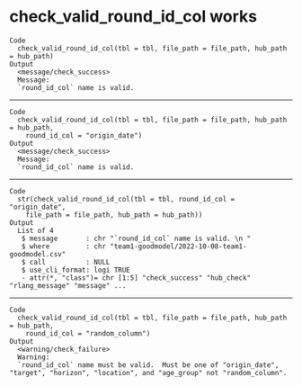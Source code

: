 # check_valid_round_id_col works

    Code
      check_valid_round_id_col(tbl = tbl, file_path = file_path, hub_path = hub_path)
    Output
      <message/check_success>
      Message:
      `round_id_col` name is valid.

---

    Code
      check_valid_round_id_col(tbl = tbl, file_path = file_path, hub_path = hub_path,
        round_id_col = "origin_date")
    Output
      <message/check_success>
      Message:
      `round_id_col` name is valid.

---

    Code
      str(check_valid_round_id_col(tbl = tbl, round_id_col = "origin_date",
        file_path = file_path, hub_path = hub_path))
    Output
      List of 4
       $ message       : chr "`round_id_col` name is valid. \n "
       $ where         : chr "team1-goodmodel/2022-10-08-team1-goodmodel.csv"
       $ call          : NULL
       $ use_cli_format: logi TRUE
       - attr(*, "class")= chr [1:5] "check_success" "hub_check" "rlang_message" "message" ...

---

    Code
      check_valid_round_id_col(tbl = tbl, file_path = file_path, hub_path = hub_path,
        round_id_col = "random_column")
    Output
      <warning/check_failure>
      Warning:
      `round_id_col` name must be valid.  Must be one of "origin_date", "target", "horizon", "location", and "age_group" not "random_column".

